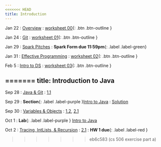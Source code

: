 ```yaml
---
<<<<<<< HEAD
title: Introduction
---
```


Jan 22 
: [Overview](https://github.com/gallettilance/Data-Science-Fundamentals/raw/main/lecture_00/00_CS_506_Overview.pdf) 
  : [worksheet 00](https://github.com/gallettilance/Data-Science-Fundamentals/blob/main/lecture_00/worksheet_00.ipynb){: .btn .btn-outline }

Jan 24 
: [Git](https://github.com/gallettilance/Data-Science-Fundamentals/raw/main/lecture_01/01_Git.pdf) 
  : [worksheet 01](https://github.com/gallettilance/Data-Science-Fundamentals/blob/main/lecture_01/worksheet_01.ipynb){: .btn .btn-outline }

Jan 29 
: [Spark Pitches](#)
  : **Spark Form due 11:59pm**{: .label .label-green} 

Jan 31 
: [Effective Programming](https://github.com/gallettilance/Data-Science-Fundamentals/raw/main/lecture_02/02_Clean_Code.pdf) 
  : [worksheet 02](https://github.com/gallettilance/Data-Science-Fundamentals/blob/main/lecture_02/worksheet_02.ipynb){: .btn .btn-outline } 

Feb 5 
: [Intro to DS](https://github.com/gallettilance/Data-Science-Fundamentals/raw/main/lecture_03/03_Introduction.pdf) 
  : [worksheet 03](https://github.com/gallettilance/Data-Science-Fundamentals/blob/main/lecture_03/worksheet_03.ipynb){: .btn .btn-outline } 

=======
title: Introduction to Java
---

Sep 28
: [Java & Git](#)
  : [1.1](#)

Sep 29
: **Section**{: .label .label-purple }[Intro to Java](#)
  : [Solution](#)

Sep 30
: [Variables & Objects](#)
  : [1.2](#), [2.1](#)

Oct 1
: **Lab**{: .label .label-purple } [Intro to Java](#)

Oct 2
: [Tracing, IntLists, & Recursion](#)
  : [2.1](#)
: **HW 1 due**{: .label .label-red }
>>>>>>> eb6c583 (cs 506 exercise part a)
